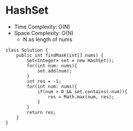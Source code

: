 # HashSet
* Time Complexity: O(N)
* Space Complexity: O(N)
	* N as length of nums
```
class Solution {
    public int findMaxK(int[] nums) {
        Set<Integer> set = new HashSet();
        for(int num: nums){
            set.add(num);
        }
        int res = -1;
        for(int num: nums){
            if(num > 0 && set.contains(-num)){
                res = Math.max(num, res);
            }
        }
        return res;
    }
}
```